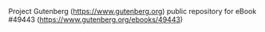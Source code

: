 Project Gutenberg (https://www.gutenberg.org) public repository for
eBook #49443 (https://www.gutenberg.org/ebooks/49443)

